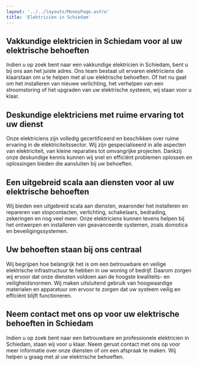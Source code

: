 ```yaml
---
layout: '../../layouts/MoneyPage.astro'
title: 'Elektricien in Schiedam'
---
```


## Vakkundige elektricien in Schiedam voor al uw elektrische behoeften
Indien u op zoek bent naar een vakkundige elektricien in Schiedam, bent u bij ons aan het juiste adres. Ons team bestaat uit ervaren elektriciens die klaarstaan om u te helpen met al uw elektrische behoeften. Of het nu gaat om het installeren van nieuwe verlichting, het verhelpen van een stroomstoring of het upgraden van uw elektrische systeem, wij staan voor u klaar.

## Deskundige elektriciens met ruime ervaring tot uw dienst
Onze elektriciens zijn volledig gecertificeerd en beschikken over ruime ervaring in de elektriciteitssector. Wij zijn gespecialiseerd in alle aspecten van elektriciteit, van kleine reparaties tot omvangrijke projecten. Dankzij onze deskundige kennis kunnen wij snel en efficiënt problemen oplossen en oplossingen bieden die aansluiten bij uw behoeften.

## Een uitgebreid scala aan diensten voor al uw elektrische behoeften
Wij bieden een uitgebreid scala aan diensten, waaronder het installeren en repareren van stopcontacten, verlichting, schakelaars, bedrading, zekeringen en nog veel meer. Onze elektriciens kunnen tevens helpen bij het ontwerpen en installeren van geavanceerde systemen, zoals domotica en beveiligingssystemen.

## Uw behoeften staan bij ons centraal
Wij begrijpen hoe belangrijk het is om een betrouwbare en veilige elektrische infrastructuur te hebben in uw woning of bedrijf. Daarom zorgen wij ervoor dat onze diensten voldoen aan de hoogste kwaliteits- en veiligheidsnormen. Wij maken uitsluitend gebruik van hoogwaardige materialen en apparatuur om ervoor te zorgen dat uw systeem veilig en efficiënt blijft functioneren.

## Neem contact met ons op voor uw elektrische behoeften in Schiedam
Indien u op zoek bent naar een betrouwbare en professionele elektricien in Schiedam, staan wij voor u klaar. Neem gerust contact met ons op voor meer informatie over onze diensten of om een afspraak te maken. Wij helpen u graag met al uw elektrische behoeften.






